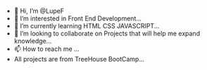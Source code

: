 - 👋 Hi, I’m @LupeF
- 👀 I’m interested in Front End Development...
- 🌱 I’m currently learning HTML CSS JAVASCRIPT...
- 💞️ I’m looking to collaborate on Projects that will help me expand knowledge...
- 📫 How to reach me ...
- All projects are from TreeHouse BootCamp...
<!---
LupeF/LupeF is a ✨ special ✨ repository because its `README.md` (this file) appears on your GitHub profile.
You can click the Preview link to take a look at your changes.
--->

